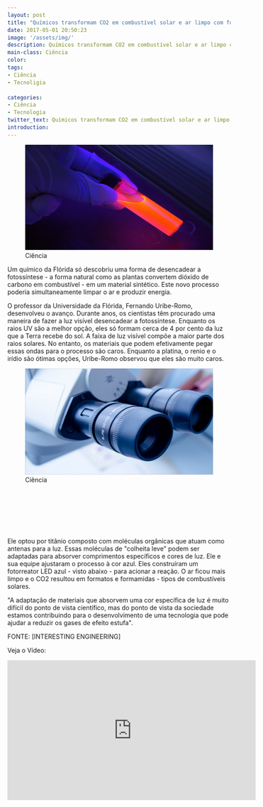 ```yaml
---
layout: post
title: "Químicos transformam CO2 em combustível solar e ar limpo com fotossíntese artificial"
date: 2017-05-01 20:50:23
image: '/assets/img/'
description: Químicos transformam CO2 em combustível solar e ar limpo com fotossíntese artificial
main-class: Ciência
color:
tags:
- Ciência
- Tecnoligia

categories:
- Ciência
- Tecnologia
twitter_text: Químicos transformam CO2 em combustível solar e ar limpo com fotossíntese artificial
introduction:
---
```



<figure>
	<img src="/images/imagens/ciencia/ciencia.jpg">
	<figcaption>Ciência</figcaption>
</figure>

Um químico da Flórida só descobriu uma forma de desencadear a fotossíntese - a forma natural como as plantas convertem dióxido de carbono em combustível - em um material sintético. Este novo processo poderia simultaneamente limpar o ar e produzir energia.


O professor da Universidade da Flórida, Fernando Uribe-Romo, desenvolveu o avanço. Durante anos, os cientistas têm procurado uma maneira de fazer a luz visível desencadear a fotossíntese. Enquanto os raios UV são a melhor opção, eles só formam cerca de 4 por cento da luz que a Terra recebe do sol. A faixa de luz visível compõe a maior parte dos raios solares. No entanto, os materiais que podem efetivamente pegar essas ondas para o processo são caros. Enquanto a platina, o renio e o irídio são ótimas opções, Uribe-Romo observou que eles são muito caros.

<figure>
	<img src="/images/imagens/ciencia/ciencia_1.jpg">
	<figcaption>Ciência</figcaption>
</figure>

<script async src="//pagead2.googlesyndication.com/pagead/js/adsbygoogle.js"></script>
<!-- teclivre -->
<ins class="adsbygoogle"
     style="display:inline-block;width:728px;height:90px"
     data-ad-client="ca-pub-1738697462902889"
     data-ad-slot="4405393702"></ins>
<script>
(adsbygoogle = window.adsbygoogle || []).push({});
</script>

Ele optou por titânio composto com moléculas orgânicas que atuam como antenas para a luz. Essas moléculas de "colheita leve" podem ser adaptadas para absorver comprimentos específicos e cores de luz. Ele e sua equipe ajustaram o processo à cor azul. Eles construíram um fotorreator LED azul - visto abaixo - para acionar a reação. O ar ficou mais limpo e o CO2 resultou em formatos e formamidas - tipos de combustíveis solares.


"A adaptação de materiais que absorvem uma cor específica de luz é muito difícil do ponto de vista científico, mas do ponto de vista da sociedade estamos contribuindo para o desenvolvimento de uma tecnologia que pode ajudar a reduzir os gases de efeito estufa".

FONTE: [INTERESTING ENGINEERING]

Veja o Vídeo:

<iframe width="560" height="315" src="https://www.youtube.com/embed/cdTuwe2SruA" frameborder="0" allowfullscreen></iframe>


[INTERESTINGENGINEERING]: http://interestingengineering.com/chemists-turn-co2-solar-fuel-clean-air-artificial-photosynthesis/



